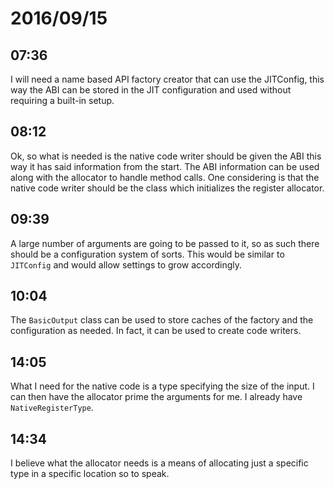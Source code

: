 # 2016/09/15

## 07:36

I will need a name based API factory creator that can use the JITConfig, this
way the ABI can be stored in the JIT configuration and used without requiring
a built-in setup.

## 08:12

Ok, so what is needed is the native code writer should be given the ABI this
way it has said information from the start. The ABI information can be used
along with the allocator to handle method calls. One considering is that the
native code writer should be the class which initializes the register
allocator.

## 09:39

A large number of arguments are going to be passed to it, so as such there
should be a configuration system of sorts. This would be similar to `JITConfig`
and would allow settings to grow accordingly.

## 10:04

The `BasicOutput` class can be used to store caches of the factory and the
configuration as needed. In fact, it can be used to create code writers.

## 14:05

What I need for the native code is a type specifying the size of the input. I
can then have the allocator prime the arguments for me. I already have
`NativeRegisterType`.

## 14:34

I believe what the allocator needs is a means of allocating just a specific
type in a specific location so to speak.

